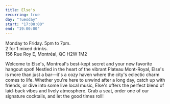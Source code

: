 ```yaml
---
title: Else's
recurring: true
day: "Tuesday"
start: "17:00:00"
end: "19:00:00"
---
```


Monday to Friday. 5pm to 7pm.<br>
2 for 1 mixed drinks.<br>
156 Rue Roy E, Montréal, QC H2W 1M2

<!-- more -->

Welcome to Else's, Montreal's best-kept secret and your new favorite hangout spot! Nestled in the heart of the vibrant Plateau Mont-Royal, Else's is more than just a bar—it's a cozy haven where the city's eclectic charm comes to life. Whether you're here to unwind after a long day, catch up with friends, or dive into some live local music, Else's offers the perfect blend of laid-back vibes and lively atmosphere. Grab a seat, order one of our signature cocktails, and let the good times roll!